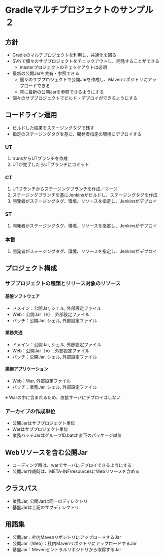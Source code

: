 # Gradleマルチプロジェクトのサンプル２

## 方針
* Gradleのマルチプロジェクトを利用し、共通化を図る
* SVNで個々のサブプロジェクトをチェックアウトし、開発することができる
  * masterプロジェクトのチェックアウトは必須
* 最新の公開Jarを共有・参照できる
  * 個々のサブプロジェクトで公開Jarを作成し、Mavenリポジトリにアップロードできる
  * 常に最新の公開Jarを参照できるようにする
* 個々のサブプロジェクトでビルド・デプロイができるようにする

## コードライン運用
* ビルドした結果をステージングタグで残す
* 指定のステージングタグを基に、開発者指定の環境にデプロイする

### UT
1. trunkからUTブランチを作成
1. UTが完了したらUTブランチにコミット

### CT
1. UTブランチからステージングブランチを作成／マージ
1. ステージングブランチを基にJenkinsがビルドし、ステージングタグを作成
1. 開発者がステージングタグ、環境、リソースを指定し、Jenkinsがデプロイ

### ST
1. 開発者がステージングタグ、環境、リソースを指定し、Jenkinsがデプロイ

### 本番
1. 開発者がステージングタグ、環境、リソースを指定し、Jenkinsがデプロイ

## プロジェクト構成
### サブプロジェクトの種類とリリース対象のリソース
#### 基盤ソフトウェア
* ドメイン：公開Jar, シェル, 外部設定ファイル
* Web：公開Jar（※）, 外部設定ファイル
* バッチ：公開Jar, シェル, 外部設定ファイル

#### 業務共通
* ドメイン：公開Jar, シェル, 外部設定ファイル
* Web：公開Jar（※）, 外部設定ファイル
* バッチ：公開Jar, シェル, 外部設定ファイル

#### 業務アプリケーション
* Web：War, 外部設定ファイル
* バッチ：業務Jar, シェル, 外部設定ファイル

※ Warの中に含まれるため、直接サーバにデプロイはしない

### アーカイブの作成単位
* 公開Jarはサブプロジェクト単位
* Warはサブプロジェクト単位
* 業務バッチJarはグループID.batch直下のパッケージ単位

## Webリソースを含む公開Jar
* コーディング時は、warでサーバにデプロイできるようにする
* 公開Jar作成時は、META-INF/resourcesにWebリソースを含める

## クラスパス
* 業務Jar, 公開Jarは同一のディレクトリ
* 基盤Jarは上記のサブディレクトリ

## 用語集
* 公開Jar：社内MavenリポジトリにアップロードするJar
* 公開Jar（Web）：社内MavenリポジトリにアップロードするJar
* 基盤Jar：Mevenセントラルリポジトリから取得するJar
